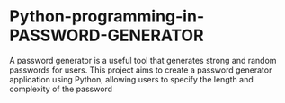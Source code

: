 # Python-programming-in-PASSWORD-GENERATOR
A password generator is a useful tool that generates strong and  random passwords for users. This project aims to create a password generator application using Python, allowing users to  specify the length and complexity of the password

